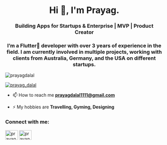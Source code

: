 <h1 align="center">Hi 👋, I'm Prayag.</h1>
<h3 align="center">Building Apps for Startups & Enterprise | MVP | Product Creator</h3>

<h3 align="center">I’m a Flutter📱 developer with over 3 years of experience in the field. I am currently involved in multiple projects, working with clients from Australia, Germany, and the USA on different startups.</h3>

<p align="left"> <img src="https://komarev.com/ghpvc/?username=prayagdalal&label=Profile%20views&color=0e75b6&style=flat" alt="prayagdalal" /> </p>

<p align="left"> <a href="https://twitter.com/prayag_dalal" target="blank"><img src="https://img.shields.io/twitter/follow/prayag_dalal?logo=twitter&style=for-the-badge" alt="prayag_dalal" /></a> </p>

- 📫 How to reach me **prayagdalal1111@gmail.com**

- ⚡ My hobbies are **Travelling, Gyming, Designing**

<h3 align="left">Connect with me:</h3>
<p align="left">
<a href="https://twitter.com/prayag_dalal" target="blank"><img align="center" src="https://raw.githubusercontent.com/rahuldkjain/github-profile-readme-generator/master/src/images/icons/Social/twitter.svg" alt="prayag_dalal" height="30" width="40" /></a>
<a href="https://linkedin.com/in/prayagdalal" target="blank"><img align="center" src="https://raw.githubusercontent.com/rahuldkjain/github-profile-readme-generator/master/src/images/icons/Social/linked-in-alt.svg" alt="prayagdalal" height="30" width="40" /></a>
</p>

